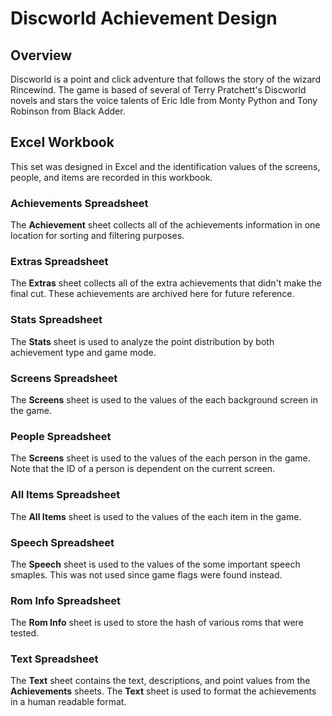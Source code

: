 # Discworld Achievement Design
## Overview
Discworld is a point and click adventure that follows the story of the wizard Rincewind.  The game is based of several of Terry Pratchett's Discworld novels and stars the voice talents of Eric Idle from Monty Python and Tony Robinson from Black Adder.
## Excel Workbook
This set was designed in Excel and the identification values of the screens, people, and items are recorded in this workbook.
### Achievements Spreadsheet
The **Achievement** sheet collects all of the achievements information in one location for sorting and filtering purposes.
### Extras Spreadsheet
The **Extras** sheet collects all of the extra achievements that didn't make the final cut. These achievements are archived here for future reference.
### Stats Spreadsheet
The **Stats** sheet is used to analyze the point distribution by both achievement type and game mode.
### Screens Spreadsheet
The **Screens** sheet is used to the values of the each background screen in the game.
### People Spreadsheet
The **Screens** sheet is used to the values of the each person in the game.  Note that the ID of a person is dependent on the current screen.
### All Items Spreadsheet
The **All Items** sheet is used to the values of the each item in the game.
### Speech Spreadsheet
The **Speech** sheet is used to the values of the some important speech smaples.  This was not used since game flags were found instead.
### Rom Info Spreadsheet
The **Rom Info** sheet is used to store the hash of various roms that were tested.
### Text Spreadsheet
The **Text** sheet contains the text, descriptions, and point values from the **Achievements** sheets. The **Text** sheet is used to format the achievements in a human readable format.
